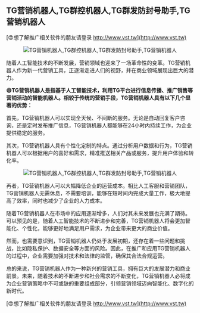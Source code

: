 ## **TG营销机器人,TG群控机器人,TG群发防封号助手,TG营销机器人**

[😍想了解推广相关软件的朋友请登录 http://www.vst.tw](http://www.vst.tw)

 <center><img src="https://vst.tw/MP4/tuiguang/png/3.png" alt="TG营销机器人,TG群控机器人,TG群发防封号助手,TG营销机器人"></center>

随着人工智能技术的不断发展，营销领域也迎来了一场革命性的变革。TG营销机器人作为新一代营销工具，正逐渐走进人们的视野，并在商业领域展现出巨大的潜力。

**😄TG营销机器人是指基于人工智能技术，利用TG平台进行信息传播、推广销售等营销活动的智能机器人。相较于传统的营销手段，TG营销机器人具有以下几个显著的优势：**

首先，TG营销机器人可以实现全天候、不间断的服务。无论是自动回复客户咨询，还是定时发布推广信息，TG营销机器人都能够在24小时内持续工作，为企业提供稳定的服务。

其次，TG营销机器人具有个性化定制的特点。通过分析用户数据和行为，TG营销机器人可以根据用户的喜好和需求，精准推送相关产品或服务，提升用户体验和转化率。

 <center><img src="https://vst.tw/MP4/tuiguang/png/4.png" alt="TG营销机器人,TG群控机器人,TG群发防封号助手,TG营销机器人"></center>

再者，TG营销机器人可以大幅降低企业的运营成本。相比人工客服和营销团队，TG营销机器人无需休息，不需要培训，能够在短时间内完成大量工作，极大地提高了效率，同时也减少了企业的人力成本。

随着TG营销机器人在市场中的应用逐渐增多，人们对其未来发展也充满了期待。可以预见的是，随着人工智能技术的不断进步和完善，TG营销机器人将会更加智能化、个性化，能够更好地满足用户需求，为企业带来更大的商业价值。

然而，也需要意识到，TG营销机器人仍处于发展初期，还存在着一些问题和挑战，比如隐私保护、数据安全等方面的风险。因此，在推广和应用TG营销机器人的过程中，企业需要加强对技术和法律的监管，确保其合法合规运营。

总的来说，TG营销机器人作为一种新兴的营销工具，拥有巨大的发展潜力和商业前景。未来，随着技术的不断进步和社会需求的不断变化，TG营销机器人必将成为企业营销策略中不可或缺的重要组成部分，引领营销领域迈向智能化、数字化的新时代。

[😍想了解推广相关软件的朋友请登录 http://www.vst.tw](http://www.vst.tw)




